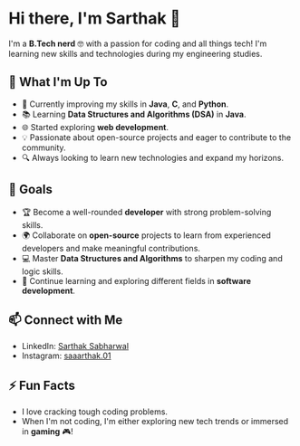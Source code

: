 # Hi there, I'm Sarthak 👋

I'm a **B.Tech nerd** 🤓 with a passion for coding and all things tech! I'm learning new skills and technologies during my engineering studies.

## 🚀 What I'm Up To
- 🌱 Currently improving my skills in **Java**, **C**, and **Python**.
- 📚 Learning **Data Structures and Algorithms (DSA)** in **Java**.
- 🌐 Started exploring **web development**.
- 💡 Passionate about open-source projects and eager to contribute to the community.
- 🔍 Always looking to learn new technologies and expand my horizons.

## 🎯 Goals
- 🏆 Become a well-rounded **developer** with strong problem-solving skills.
- 🌍 Collaborate on **open-source** projects to learn from experienced developers and make meaningful contributions.
- 💻 Master **Data Structures and Algorithms** to sharpen my coding and logic skills.
- 🚀 Continue learning and exploring different fields in **software development**.

## 📫 Connect with Me
- LinkedIn: [Sarthak Sabharwal](https://www.linkedin.com/in/sarthak-sabharwal-b39575320/)
- Instagram: [saaarthak.01](instagram.com/saaarthak.01)

## ⚡ Fun Facts
- I love cracking tough coding problems.
- When I'm not coding, I'm either exploring new tech trends or immersed in **gaming** 🎮!
